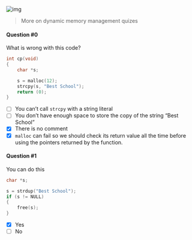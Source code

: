 ![img](https://assets.imaginablefutures.com/media/images/ALX_Logo.max-200x150.png)
> More on dynamic memory management quizes

#### Question #0
What is wrong with this code?

```c
int cp(void)
{
    char *s;

    s = malloc(12);
    strcpy(s, "Best School");
    return (0);
}
```
* [ ] You can’t call ```strcpy``` with a string literal
* [ ] You don’t have enough space to store the copy of the string “Best School”
* [X] There is no comment
* [X] ```malloc``` can fail so we should check its return value all the time before using the pointers returned by the function.

#### Question #1
You can do this
```c
char *s;

s = strdup("Best School");
if (s != NULL)
{
    free(s);
}
```
* [X] Yes
* [ ] No